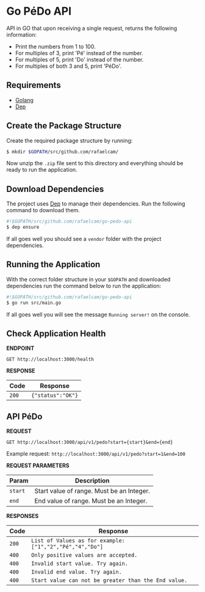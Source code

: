 # Go PéDo API
API in GO that upon receiving a single request, returns the following information:

* Print the numbers from 1 to 100. 
* For multiples of 3, print 'Pé' instead of the number. 
* For multiples of 5, print 'Do' instead of the number. 
* For multiples of both 3 and 5, print 'PéDo'.

## Requirements

* [Golang](https://golang.org/)
* [Dep](https://github.com/golang/dep)

## Create the Package Structure
Create the required package structure by running:
```bash
$ mkdir $GOPATH/src/github.com/rafaelcam/
```
Now unzip the `.zip` file sent to this directory and everything should be ready to run the application.

## Download Dependencies

The project uses [Dep](https://github.com/golang/dep) to manage their dependencies.
Run the following command to download them.

```bash
#!$GOPATH/src/github.com/rafaelcam/go-pedo-api
$ dep ensure
```
If all goes well you should see a `vendor` folder with the project dependencies.

## Running the Application
With the correct folder structure in your `$GOPATH` and downloaded dependencies
run the command below to run the application:

```bash
#!$GOPATH/src/github.com/rafaelcam/go-pedo-api
$ go run src/main.go
```

If all goes well you will see the message `Running server!` on the console.

## Check Application Health

**ENDPOINT**

```
GET http://localhost:3000/health
```

**RESPONSE**

Code | Response
------------ | -------------
`200` | `{"status":"OK"}`

## API PéDo

**REQUEST**

```
GET http://localhost:3000/api/v1/pedo?start={start}&end={end}
```

Example request: `http://localhost:3000/api/v1/pedo?start=1&end=100`

**REQUEST PARAMETERS**

Param | Description
--------- | -------------
`start`   | Start value of range. Must be an Integer.
`end`     | End value of range. Must be an Integer.

**RESPONSES**

Code | Response
------------ | -------------
`200` | `List of Values ​​as for example: ["1","2","Pé","4","Do"]` 
`400` | `Only positive values ​​are accepted.`
`400` | `Invalid start value. Try again.`
`400` | `Invalid end value. Try again.`
`400` | `Start value can not be greater than the End value.`
